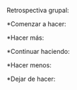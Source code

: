 Retrospectiva grupal:

*Comenzar a hacer:

*Hacer más:

*Continuar haciendo:

*Hacer menos:

*Dejar de hacer: